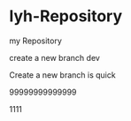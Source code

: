 # lyh-Repository
my Repository

create a new branch dev

Create a new branch is quick 

99999999999999

1111
